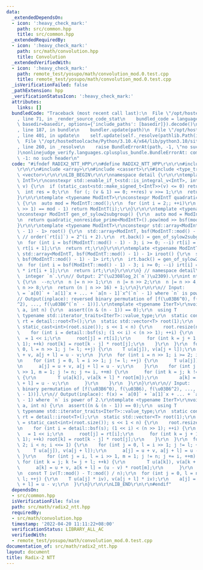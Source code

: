 ```yaml
---
data:
  _extendedDependsOn:
  - icon: ':heavy_check_mark:'
    path: src/common.hpp
    title: src/common.hpp
  _extendedRequiredBy:
  - icon: ':heavy_check_mark:'
    path: src/math/convolution.hpp
    title: Convolution
  _extendedVerifiedWith:
  - icon: ':heavy_check_mark:'
    path: remote_test/yosupo/math/convolution_mod.0.test.cpp
    title: remote_test/yosupo/math/convolution_mod.0.test.cpp
  _isVerificationFailed: false
  _pathExtension: hpp
  _verificationStatusIcon: ':heavy_check_mark:'
  attributes:
    links: []
  bundledCode: "Traceback (most recent call last):\n  File \"/opt/hostedtoolcache/Python/3.10.4/x64/lib/python3.10/site-packages/onlinejudge_verify/documentation/build.py\"\
    , line 71, in _render_source_code_stat\n    bundled_code = language.bundle(stat.path,\
    \ basedir=basedir, options={'include_paths': [basedir]}).decode()\n  File \"/opt/hostedtoolcache/Python/3.10.4/x64/lib/python3.10/site-packages/onlinejudge_verify/languages/cplusplus.py\"\
    , line 187, in bundle\n    bundler.update(path)\n  File \"/opt/hostedtoolcache/Python/3.10.4/x64/lib/python3.10/site-packages/onlinejudge_verify/languages/cplusplus_bundle.py\"\
    , line 401, in update\n    self.update(self._resolve(pathlib.Path(included), included_from=path))\n\
    \  File \"/opt/hostedtoolcache/Python/3.10.4/x64/lib/python3.10/site-packages/onlinejudge_verify/languages/cplusplus_bundle.py\"\
    , line 260, in _resolve\n    raise BundleErrorAt(path, -1, \"no such header\"\
    )\nonlinejudge_verify.languages.cplusplus_bundle.BundleErrorAt: common.hpp: line\
    \ -1: no such header\n"
  code: "#ifndef RADIX2_NTT_HPP\r\n#define RADIX2_NTT_HPP\r\n\r\n#include \"common.hpp\"\
    \r\n\r\n#include <array>\r\n#include <cassert>\r\n#include <type_traits>\r\n#include\
    \ <vector>\r\n\r\nLIB_BEGIN\r\n\r\nnamespace detail {\r\n\r\ntemplate <typename\
    \ IntT>\r\nconstexpr std::enable_if_t<std::is_integral_v<IntT>, int> bsf(IntT\
    \ v) {\r\n  if (static_cast<std::make_signed_t<IntT>>(v) <= 0) return -1;\r\n\
    \  int res = 0;\r\n  for (; (v & 1) == 0; ++res) v >>= 1;\r\n  return res;\r\n\
    }\r\n\r\ntemplate <typename ModIntT>\r\nconstexpr ModIntT quadratic_nonresidue_prime()\
    \ {\r\n  auto mod = ModIntT::mod();\r\n  for (int i = 2;; ++i)\r\n    if (ModIntT(i).pow(mod\
    \ >> 1) == mod - 1) return ModIntT(i);\r\n}\r\n\r\ntemplate <typename ModIntT>\r\
    \nconstexpr ModIntT gen_of_sylow2subgroup() {\r\n  auto mod = ModIntT::mod();\r\
    \n  return quadratic_nonresidue_prime<ModIntT>().pow(mod >> bsf(mod - 1));\r\n\
    }\r\n\r\ntemplate <typename ModIntT>\r\nconstexpr std::array<ModIntT, bsf(ModIntT::mod()\
    \ - 1) - 1> root() {\r\n  std::array<ModIntT, bsf(ModIntT::mod() - 1) - 1> rt;\
    \ // order(`rt[i]`) = 2^(i + 2).\r\n  rt.back() = gen_of_sylow2subgroup<ModIntT>();\r\
    \n  for (int i = bsf(ModIntT::mod() - 1) - 3; i >= 0; --i) rt[i] = rt[i + 1] *\
    \ rt[i + 1];\r\n  return rt;\r\n}\r\n\r\ntemplate <typename ModIntT>\r\nconstexpr\
    \ std::array<ModIntT, bsf(ModIntT::mod() - 1) - 1> iroot() {\r\n  std::array<ModIntT,\
    \ bsf(ModIntT::mod() - 1) - 1> irt;\r\n  irt.back() = gen_of_sylow2subgroup<ModIntT>().inv();\r\
    \n  for (int i = bsf(ModIntT::mod() - 1) - 3; i >= 0; --i) irt[i] = irt[i + 1]\
    \ * irt[i + 1];\r\n  return irt;\r\n}\r\n\r\n} // namespace detail\r\n\r\n// Input:\
    \  integer `n`.\r\n// Output: 2^(\u2308log_2(`n`)\u2309).\r\nint ntt_len(int n)\
    \ {\r\n  --n;\r\n  n |= n >> 1;\r\n  n |= n >> 2;\r\n  n |= n >> 4;\r\n  n |=\
    \ n >> 8;\r\n  return (n | n >> 16) + 1;\r\n}\r\n\r\n// Input:           f(x)\
    \ = `a[0]` + `a[1]`x + ... + `a[n - 1]`x^(`n` - 1) where `n` is power of 2.\r\n\
    // Output(inplace): reversed binary permutation of [f(\u03B6^0), f(\u03B6), f(\u03B6\
    ^2), ..., f(\u03B6^(`n` - 1))].\r\ntemplate <typename IterT>\r\nvoid dft_n(IterT\
    \ a, int n) {\r\n  assert((n & (n - 1)) == 0);\r\n  using T                  =\
    \ typename std::iterator_traits<IterT>::value_type;\r\n  static constexpr auto\
    \ rt = detail::root<T>();\r\n  static std::vector<T> root(1);\r\n  if (int s =\
    \ static_cast<int>(root.size()); s << 1 < n) {\r\n    root.resize(n >> 1);\r\n\
    \    for (int i = detail::bsf(s); (1 << i) < (n >> 1); ++i) {\r\n      int j \
    \  = 1 << i;\r\n      root[j] = rt[i];\r\n      for (int k = j + 1; k < (j <<\
    \ 1); ++k) root[k] = root[k - j] * root[j];\r\n    }\r\n  }\r\n  for (int j =\
    \ 0, l = n >> 1; j != l; ++j) {\r\n    T u(a[j]), v(a[j + l]);\r\n    a[j] = u\
    \ + v, a[j + l] = u - v;\r\n  }\r\n  for (int i = n >> 1; i >= 2; i >>= 1) {\r\
    \n    for (int j = 0, l = i >> 1; j != l; ++j) {\r\n      T u(a[j]), v(a[j + l]);\r\
    \n      a[j] = u + v, a[j + l] = u - v;\r\n    }\r\n    for (int j = i, l = i\
    \ >> 1, m = 1; j != n; j += i, ++m) {\r\n      for (int k = j; k != j + l; ++k)\
    \ {\r\n        T u(a[k]), v(a[k + l] * root[m]);\r\n        a[k] = u + v, a[k\
    \ + l] = u - v;\r\n      }\r\n    }\r\n  }\r\n}\r\n\r\n// Input:           reversed\
    \ binary permutation of [f(\u03B6^0), f(\u03B6), f(\u03B6^2), ..., f(\u03B6^(`n`\
    \ - 1))].\r\n// Output(inplace): f(x) = `a[0]` + `a[1]`x + ... + `a[n - 1]`x^(`n`\
    \ - 1) where `n` is power of 2.\r\ntemplate <typename IterT>\r\nvoid idft_n(IterT\
    \ a, int n) {\r\n  assert((n & (n - 1)) == 0);\r\n  using T                  =\
    \ typename std::iterator_traits<IterT>::value_type;\r\n  static constexpr auto\
    \ rt = detail::iroot<T>();\r\n  static std::vector<T> root(1);\r\n  if (int s\
    \ = static_cast<int>(root.size()); s << 1 < n) {\r\n    root.resize(n >> 1);\r\
    \n    for (int i = detail::bsf(s); (1 << i) < (n >> 1); ++i) {\r\n      int j\
    \   = 1 << i;\r\n      root[j] = rt[i];\r\n      for (int k = j + 1; k < (j <<\
    \ 1); ++k) root[k] = root[k - j] * root[j];\r\n    }\r\n  }\r\n  for (int i =\
    \ 2; i < n; i <<= 1) {\r\n    for (int j = 0, l = i >> 1; j != l; ++j) {\r\n \
    \     T u(a[j]), v(a[j + l]);\r\n      a[j] = u + v, a[j + l] = u - v;\r\n   \
    \ }\r\n    for (int j = i, l = i >> 1, m = 1; j != n; j += i, ++m) {\r\n     \
    \ for (int k = j; k != j + l; ++k) {\r\n        T u(a[k]), v(a[k + l]);\r\n  \
    \      a[k] = u + v, a[k + l] = (u - v) * root[m];\r\n      }\r\n    }\r\n  }\r\
    \n  const T iv(T::mod() - T::mod() / n);\r\n  for (int j = 0, l = n >> 1; j !=\
    \ l; ++j) {\r\n    T u(a[j] * iv), v(a[j + l] * iv);\r\n    a[j] = u + v, a[j\
    \ + l] = u - v;\r\n  }\r\n}\r\n\r\nLIB_END\r\n\r\n#endif"
  dependsOn:
  - src/common.hpp
  isVerificationFile: false
  path: src/math/radix2_ntt.hpp
  requiredBy:
  - src/math/convolution.hpp
  timestamp: '2022-04-20 11:11:22+08:00'
  verificationStatus: LIBRARY_ALL_AC
  verifiedWith:
  - remote_test/yosupo/math/convolution_mod.0.test.cpp
documentation_of: src/math/radix2_ntt.hpp
layout: document
title: Radix-2 NTT
---
```

